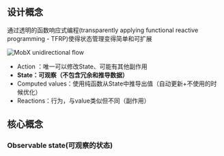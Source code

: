 ## 设计概念

通过透明的函数响应式编程(transparently applying functional reactive programming - TFRP)使得状态管理变得简单和可扩展

![MobX unidirectional flow](D:\typora\images\flow.png)

- Action ：唯一可以修改State、可能有其他副作用
- **State：可观察（不包含冗余和推导数据）**
- Computed values：使用纯函数从State中推导出值（自动更新+不使用的时候优化）
- Reactions：行为，与value类似但不同（副作用）

##  核心概念

###  Observable state(可观察的状态)

